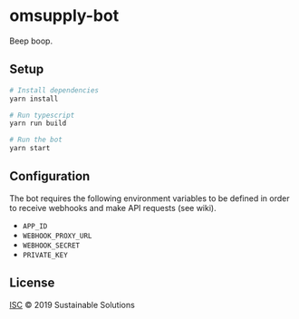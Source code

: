 # omsupply-bot

Beep boop.

## Setup

```sh
# Install dependencies
yarn install

# Run typescript
yarn run build

# Run the bot
yarn start
```

## Configuration

The bot requires the following environment variables to be defined in order to receive webhooks and make API requests (see wiki).

- `APP_ID`
- `WEBHOOK_PROXY_URL`
- `WEBHOOK_SECRET`
- `PRIVATE_KEY`

## License

[ISC](LICENSE) © 2019 Sustainable Solutions
